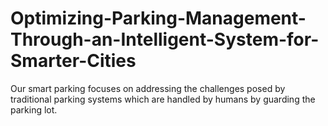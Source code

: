 # Optimizing-Parking-Management-Through-an-Intelligent-System-for-Smarter-Cities
Our smart parking focuses on addressing the challenges posed by traditional parking systems which are handled by humans by guarding the parking lot. 
